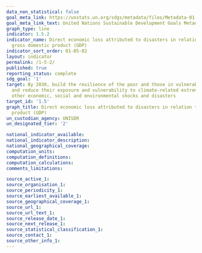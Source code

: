 ```yaml
---
data_non_statistical: false
goal_meta_link: https://unstats.un.org/sdgs/metadata/files/Metadata-01-05-02.pdf
goal_meta_link_text: United Nations Sustainable Development Goals Metadata (pdf 894kB)
graph_type: line
indicator: 1.5.2
indicator_name: Direct economic loss attributed to disasters in relation to global
  gross domestic product (GDP)
indicator_sort_order: 01-05-02
layout: indicator
permalink: /1-5-2/
published: true
reporting_status: complete
sdg_goal: '1'
target: By 2030, build the resilience of the poor and those in vulnerable situations
  and reduce their exposure and vulnerability to climate-related extreme events and
  other economic, social and environmental shocks and disasters
target_id: '1.5'
graph_title: Direct economic loss attributed to disasters in relation to global gross domestic
  product (GDP)
un_custodian_agency: UNISDR
un_designated_tier: '2'

national_indicator_available:
national_indicator_description:
national_geographical_coverage:
computation_units: 
computation_definitions:
computation_calculations:
comments_limitations:

source_active_1:
source_organisation_1: 
source_periodicity_1:
source_earliest_available_1: 
source_geographical_coverage_1: 
source_url_1:  
source_url_text_1: 
source_release_date_1: 
source_next_release_1: 
source_statistical_classification_1: 
source_contact_1: 
source_other_info_1: 
---
```

